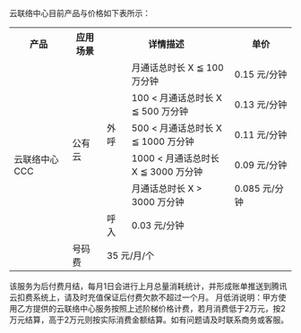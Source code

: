 云联络中心目前产品与价格如下表所示：


<table cellspacing="0" cellpadding="0"  >
  <col width="179">
  <col width="96">
  <col width="63">
  <col width="385">
  <col width="176">
  <tr>
    <th width="179">产品</th>
    <th width="96">应用场景</th>
    <th colspan="2" width="448">详情描述</th>
    <th width="176">单价</th>
  </tr>
  <tr>
    <td rowspan="8">云联络中心 CCC</td>
  <tr>
    <td rowspan="6">公有云</td>
    <td rowspan="5">外呼</td>
    <td>月通话总时长 X ≦ 100 万分钟</td>
    <td>0.15 元/分钟</td>
  </tr>
  <tr>
    <td>100 &lt; 月通话总时长 X ≦ 500 万分钟</td>
    <td>0.13 元/分钟</td>
  </tr>
  <tr>
    <td>500 &lt; 月通话总时长 X ≦ 1000 万分钟</td>
    <td>0.11 元/分钟</td>
  </tr>
  <tr>
    <td>1000 &lt; 月通话总时长 X ≦ 3000 万分钟</td>
    <td>0.09 元/分钟</td>
  </tr>
  <tr>
    <td>月通话总时长 X &gt; 3000 万分钟</td>
    <td>0.085 元/分钟</td>
  </tr>
  <tr>
    <td>呼入</td>
    <td colspan="2">0.03 元/分钟</td>
  </tr>
  <tr>
    <td>号码费</td>
    <td colspan="3">35 元/月/个</td>
  </tr>
</table>

该服务为后付费月结，每月1日会进行上月总量消耗统计，并形成账单推送到腾讯云扣费系统上，请及时充值保证后付费欠款不超过一个月。
月低消说明：甲方使用乙方提供的云联络中心服务按照上述阶梯价格计费，若月消费低于2万元，按2万元结算，高于2万元则按实际消费金额结算。如有问题请及时联系商务或客服。
